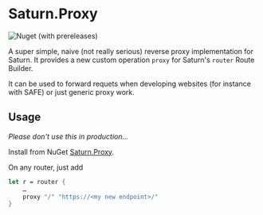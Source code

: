 # Saturn.Proxy

![Nuget (with prereleases)](https://img.shields.io/nuget/vpre/Saturn.Proxy?style=flat-square&logo=nuget)


A super simple, naive (not really serious) reverse proxy implementation for Saturn. 
It provides a new custom operation `proxy` for Saturn's `router` Route Builder.

It can be used to forward requets when developing websites (for instance with SAFE) or just generic proxy work.

## Usage

_Please don't use this in production…_

Install from NuGet [Saturn.Proxy](https://www.nuget.org/packages/Saturn.Proxy/).

On any router, just add 
```fs
let r = router {
    …
    proxy "/" "https://<my new endpoint>/"
}
```
